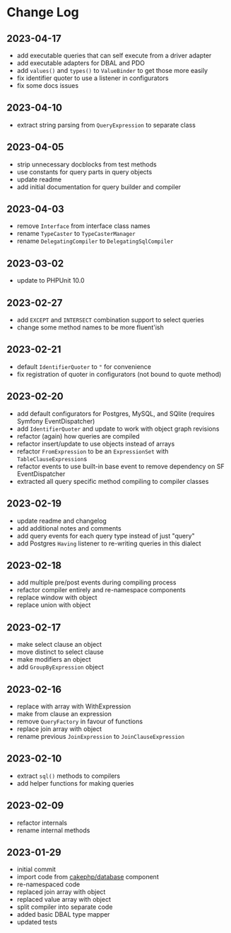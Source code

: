 Change Log
==========

2023-04-17
----------

 * add executable queries that can self execute from a driver adapter
 * add executable adapters for DBAL and PDO
 * add `values()` and `types()` to `ValueBinder` to get those more easily
 * fix identifier quoter to use a listener in configurators
 * fix some docs issues

2023-04-10
----------

 * extract string parsing from `QueryExpression` to separate class

2023-04-05
----------

 * strip unnecessary docblocks from test methods
 * use constants for query parts in query objects
 * update readme
 * add initial documentation for query builder and compiler

2023-04-03
----------

 * remove `Interface` from interface class names
 * rename `TypeCaster` to `TypeCasterManager`
 * rename `DelegatingCompiler` to `DelegatingSqlCompiler`

2023-03-02
----------

 * update to PHPUnit 10.0

2023-02-27
----------

 * add `EXCEPT` and `INTERSECT` combination support to select queries
 * change some method names to be more fluent'ish

2023-02-21
----------

 * default `IdentifierQuoter` to `"` for convenience
 * fix registration of quoter in configurators (not bound to quote method)

2023-02-20
----------

 * add default configurators for Postgres, MySQL, and SQlite (requires Symfony EventDispatcher)
 * add `IdentifierQuoter` and update to work with object graph revisions
 * refactor (again) how queries are compiled
 * refactor insert/update to use objects instead of arrays
 * refactor `FromExpression` to be an `ExpressionSet` with `TableClauseExpression`s
 * refactor events to use built-in base event to remove dependency on SF EventDispatcher
 * extracted all query specific method compiling to compiler classes

2023-02-19
----------

 * update readme and changelog
 * add additional notes and comments
 * add query events for each query type instead of just "query"
 * add Postgres `Having` listener to re-writing queries in this dialect

2023-02-18
----------

 * add multiple pre/post events during compiling process
 * refactor compiler entirely and re-namespace components
 * replace window with object
 * replace union with object

2023-02-17
----------

 * make select clause an object
 * move distinct to select clause
 * make modifiers an object
 * add `GroupByExpression` object

2023-02-16
----------

 * replace with array with WithExpression
 * make from clause an expression
 * remove `QueryFactory` in favour of functions
 * replace join array with object
 * rename previous `JoinExpression` to `JoinClauseExpression`

2023-02-10
----------

 * extract `sql()` methods to compilers
 * add helper functions for making queries

2023-02-09
----------

 * refactor internals
 * rename internal methods

2023-01-29
----------

 * initial commit
 * import code from [cakephp/database](https://github.com/cakephp/database) component
 * re-namespaced code
 * replaced join array with object
 * replaced value array with object
 * split compiler into separate code
 * added basic DBAL type mapper
 * updated tests
